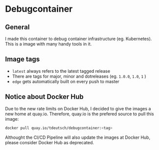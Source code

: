 # Debugcontainer
## General
I made this container to debug container infrastructure (eg. Kubernetes). This is a image with many handy tools in it.

## Image tags
- ```latest``` always refers to the latest tagged release
- There are tags for major, minor and dotreleases (eg. ```1.0.0```, ```1.0```, ```1``` )
- ```edge``` gets automatically built on every push to master

## Notice about Docker Hub
Due to the new rate limits on Docker Hub, I decided to give the images a new home at quay.io. Therefore, quay.io is the prefered source to pull this image:

```sh
docker pull quay.io/tdeutsch/debugcontainer:<tag>
```

Althought the CI/CD Pipeline will also update the images at Docker Hub, please consider Docker Hub as deprecated.